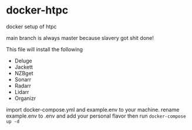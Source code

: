 # docker-htpc
docker setup of htpc

main branch is always master because slavery got shit done!

This file will install the following
- Deluge
- Jackett
- NZBget
- Sonarr
- Radarr
- Lidarr
- Organizr

import docker-compose.yml and example.env to your machine.  rename example.env to .env and add your personal flavor
then run 
```docker-compose up -d``` 
